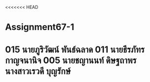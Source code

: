 <<<<<<< HEAD
# Assignment67-1
015 นายภูริวัฒน์ พันธ์ฉลาด
011 นายธีรภัทร กาญจนานิจ
005 นายชญานนท์ ดิษฐถาพร
นางสาวเรวดี บุญรักษ์
=======
